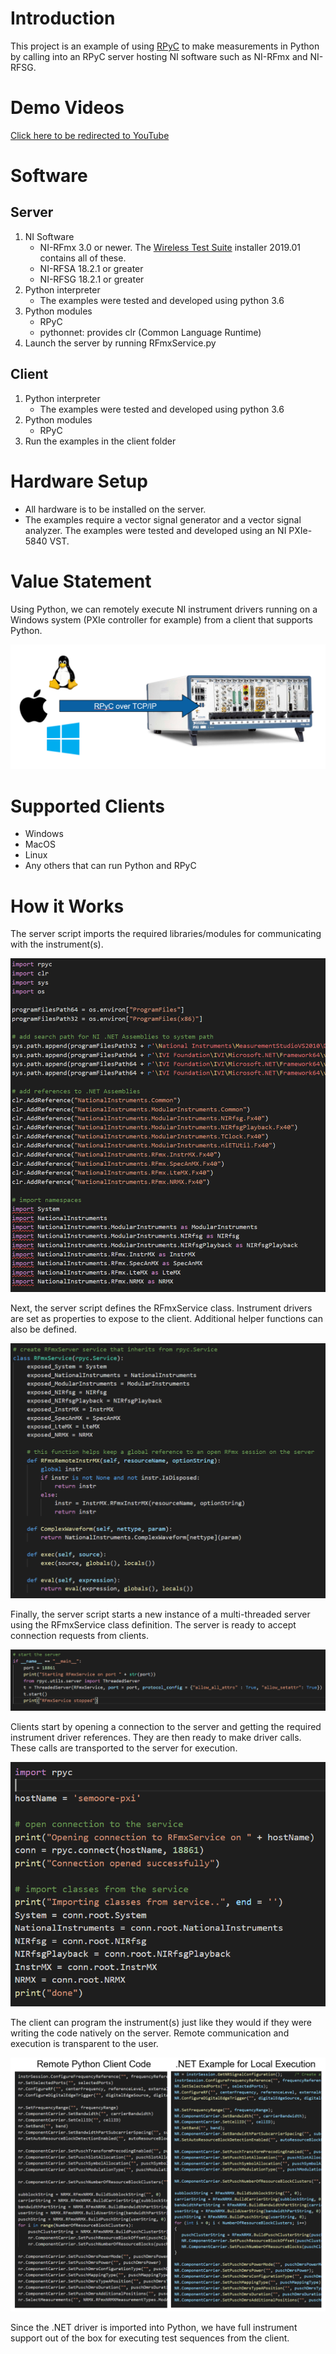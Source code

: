 # Introduction
This project is an example of using [RPyC](https://rpyc.readthedocs.io/en/latest/) to make measurements in Python by calling into an RPyC server hosting NI software such as NI-RFmx and NI-RFSG.

# Demo Videos
[Click here to be redirected to YouTube](https://www.youtube.com/playlist?list=PLbtY6u-1ausYmZ_Sl47s6N2L9jWG4_aEm)

# Software
## Server
1. NI Software
    * NI-RFmx 3.0 or newer. The [Wireless Test Suite](https://www.ni.com/en-us/support/downloads/software-products/download.rfmx-cellular-bundle.html) installer 2019.01 contains all of these.
    * NI-RFSA 18.2.1 or greater
    * NI-RFSG 18.2.1 or greater
2. Python interpreter
    * The examples were tested and developed using python 3.6
3. Python modules
    * RPyC
    * pythonnet: provides clr (Common Language Runtime)
4. Launch the server by running RFmxService.py

## Client
1. Python interpreter
    * The examples were tested and developed using python 3.6
2. Python modules
    * RPyC
3. Run the examples in the client folder

# Hardware Setup
* All hardware is to be installed on the server.
* The examples require a vector signal generator and a vector signal analyzer.  The examples were tested and developed using an NI PXIe-5840 VST.

# Value Statement
Using Python, we can remotely execute NI instrument drivers running on a Windows system (PXIe controller for example) from a client that supports Python.

![](doc/interoperability.PNG)

# Supported Clients
  * Windows
  * MacOS
  * Linux
  * Any others that can run Python and RPyC

# How it Works
The server script imports the required libraries/modules for communicating with the instrument(s).

![](doc/service1.PNG)

Next, the server script defines the RFmxService class. Instrument drivers are set as properties to expose to the client. Additional helper functions can also be defined.

![](doc/service2.PNG)

Finally, the server script starts a new instance of a multi-threaded server using the RFmxService class definition. The server is ready to accept connection requests from clients.

![](doc/service3.PNG)

Clients start by opening a connection to the server and getting the required instrument driver references. They are then ready to make driver calls. These calls are transported to the server for execution.

![](doc/client1.PNG)

The client can program the instrument(s) just like they would if they were writing the code natively on the server. Remote communication and execution is transparent to the user.

![](doc/pythonvsnet.PNG)

Since the .NET driver is imported into Python, we have full instrument support out of the box for executing test sequences from the client.
